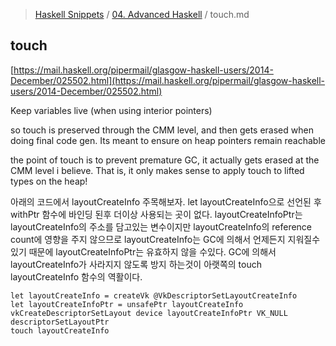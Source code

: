 > [Haskell Snippets](../README.md) / [04. Advanced Haskell](README.md) / touch.md
## touch
[https://mail.haskell.org/pipermail/glasgow-haskell-users/2014-December/025502.html](https://mail.haskell.org/pipermail/glasgow-haskell-users/2014-December/025502.html)

Keep variables live (when using interior pointers)

so touch is preserved through the CMM level, and then gets erased when doing final code gen.
Its meant to ensure on heap pointers remain reachable

the point of touch is to prevent premature GC, it actually gets erased at the CMM level i believe.
That is, it only makes sense to apply touch to lifted types on the heap!

아래의 코드에서 layoutCreateInfo 주목해보자.
let layoutCreateInfo으로 선언된 후 withPtr 함수에 바인딩 된후 더이상 사용되는 곳이 없다.
layoutCreateInfoPtr는 layoutCreateInfo의 주소를 담고있는 변수이지만 layoutCreateInfo의 reference count에 영향을 주지 않으므로  layoutCreateInfo는 GC에 의해서 언제든지 지워질수 있기 때문에 layoutCreateInfoPtr는 유효하지 않을 수있다. GC에 의해서 layoutCreateInfo가 사라지지 않도록 방지 하는것이 아랫쪽의 touch layoutCreateInfo 함수의 역활이다.

```
let layoutCreateInfo = createVk @VkDescriptorSetLayoutCreateInfo
let layoutCreateInfoPtr = unsafePtr layoutCreateInfo
vkCreateDescriptorSetLayout device layoutCreateInfoPtr VK_NULL descriptorSetLayoutPtr
touch layoutCreateInfo
```